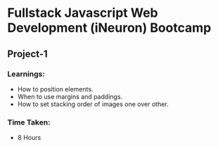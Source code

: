 # Fullstack Javascript Web Development (iNeuron) Bootcamp

## Project-1
### Learnings:
- How to position elements.
- When to use margins and paddings.
- How to set stacking order of images one over other.
### Time Taken:
- 8 Hours